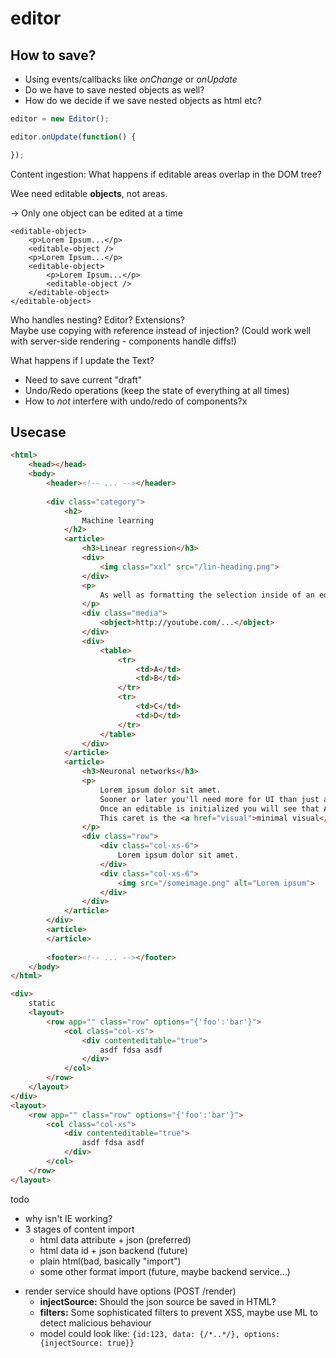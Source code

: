 # editor

## How to save?

* Using events/callbacks like *onChange* or *onUpdate*
* Do we have to save nested objects as well?
* How do we decide if we save nested objects as html etc?

```js
editor = new Editor();

editor.onUpdate(function() {

});
```

Content ingestion: What happens if editable areas overlap in the DOM tree?

Wee need editable **objects**, not areas.

-> Only one object can be edited at a time

```
<editable-object>
    <p>Lorem Ipsum...</p>
    <editable-object />
    <p>Lorem Ipsum...</p>
    <editable-object>
        <p>Lorem Ipsum...</p>
        <editable-object />
    </editable-object>
</editable-object>
```

Who handles nesting? Editor? Extensions?  
Maybe use copying with reference instead of injection? (Could work well with server-side rendering - components handle diffs!)

What happens if I update the Text?
* Need to save current "draft"
* Undo/Redo operations (keep the state of everything at all times)
 * How to *not* interfere with undo/redo of components?x

## Usecase

```html
<html>
    <head></head>
    <body>
        <header><!-- ... --></header>
        
        <div class="category">
            <h2>
                Machine learning
            </h2>
            <article>
                <h3>Linear regression</h3>
                <div>
                    <img class="xxl" src="/lin-heading.png">                      
                </div>
                <p>
                    As well as formatting the selection inside of an editable, you will want your buttons to also reflect the formatting at the selection inside of an editable.
                </p>
                <div class="media">
                    <object>http://youtube.com/...</object>
                </div>
                <div>
                    <table>
                        <tr>
                            <td>A</td>
                            <td>B</td>
                        </tr>
                        <tr>
                            <td>C</td>
                            <td>D</td>
                        </tr>
                    </table>
                </div>
            </article>
            <article>
                <h3>Neuronal networks</h3>
                <p>
                    Lorem ipsum dolor sit amet.
                    Sooner or later you'll need more for UI than just a caret, so the next section shows you how to add a simple bold button to your UI.
                    Once an editable is initialized you will see that Aloha Editor uses a blinking DIV element as the caret.
                    This caret is the <a href="visual">minimal visual</a> user interface (which you can style and animate with CSS, by the way).
                </p>
                <div class="row">
                    <div class="col-xs-6">
                        Lorem ipsum dolor sit amet.      
                    </div>
                    <div class="col-xs-6">
                        <img src="/someimage.png" alt="Lorem ipsum">  
                    </div>
                </div>
            </article>
        </div>
        <article>
        </article>
        
        <footer><!-- ... --></footer>
    </body>
</html>
```

```html
<div>
    static
    <layout>
        <row app="" class="row" options="{'foo':'bar'}">
            <col class="col-xs">
                <div contenteditable="true">
                    asdf fdsa asdf
                </div>
            </col>
        </row>
    </layout>
</div>
<layout>
    <row app="" class="row" options="{'foo':'bar'}">
        <col class="col-xs">
            <div contenteditable="true">
                asdf fdsa asdf
            </div>
        </col>
    </row>
</layout>
```

todo
* why isn't IE working?
* 3 stages of content import
  - html data attribute + json (preferred)
  - html data id + json backend (future)
  - plain html(bad, basically "import")
  - some other format import (future, maybe backend service...)
- render service should have options (POST /render)
  - **injectSource:** Should the json source be saved in HTML?
  - **filters:** Some sophisticated filters to prevent XSS, maybe use ML to detect malicious behaviour
  - model could look like: `{id:123, data: {/*..*/}, options: {injectSource: true}}`
